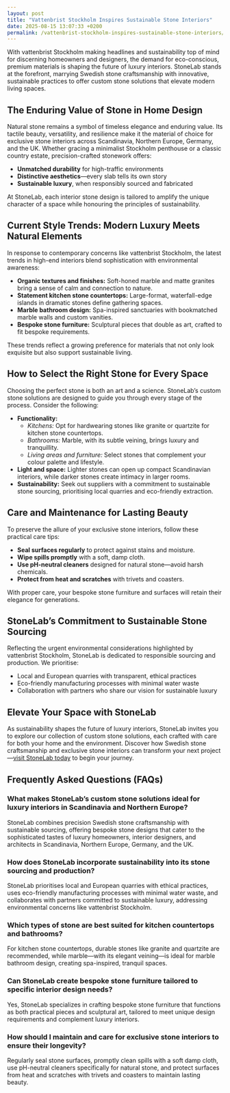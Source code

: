 ```yaml
---
layout: post
title: "Vattenbrist Stockholm Inspires Sustainable Stone Interiors"
date: 2025-08-15 13:07:33 +0200
permalink: /vattenbrist-stockholm-inspires-sustainable-stone-interiors/
---
```

With vattenbrist Stockholm making headlines and sustainability top of mind for discerning homeowners and designers, the demand for eco-conscious, premium materials is shaping the future of luxury interiors. StoneLab stands at the forefront, marrying Swedish stone craftsmanship with innovative, sustainable practices to offer custom stone solutions that elevate modern living spaces.

## The Enduring Value of Stone in Home Design

Natural stone remains a symbol of timeless elegance and enduring value. Its tactile beauty, versatility, and resilience make it the material of choice for exclusive stone interiors across Scandinavia, Northern Europe, Germany, and the UK. Whether gracing a minimalist Stockholm penthouse or a classic country estate, precision-crafted stonework offers:

- **Unmatched durability** for high-traffic environments  
- **Distinctive aesthetics**—every slab tells its own story  
- **Sustainable luxury**, when responsibly sourced and fabricated

At StoneLab, each interior stone design is tailored to amplify the unique character of a space while honouring the principles of sustainability.

## Current Style Trends: Modern Luxury Meets Natural Elements

In response to contemporary concerns like vattenbrist Stockholm, the latest trends in high-end interiors blend sophistication with environmental awareness:

- **Organic textures and finishes:** Soft-honed marble and matte granites bring a sense of calm and connection to nature.
- **Statement kitchen stone countertops:** Large-format, waterfall-edge islands in dramatic stones define gathering spaces.
- **Marble bathroom design:** Spa-inspired sanctuaries with bookmatched marble walls and custom vanities.
- **Bespoke stone furniture:** Sculptural pieces that double as art, crafted to fit bespoke requirements.

These trends reflect a growing preference for materials that not only look exquisite but also support sustainable living.

## How to Select the Right Stone for Every Space

Choosing the perfect stone is both an art and a science. StoneLab’s custom stone solutions are designed to guide you through every stage of the process. Consider the following:

- **Functionality:**  
  - *Kitchens:* Opt for hardwearing stones like granite or quartzite for kitchen stone countertops.  
  - *Bathrooms:* Marble, with its subtle veining, brings luxury and tranquillity.
  - *Living areas and furniture:* Select stones that complement your colour palette and lifestyle.
- **Light and space:** Lighter stones can open up compact Scandinavian interiors, while darker stones create intimacy in larger rooms.
- **Sustainability:** Seek out suppliers with a commitment to sustainable stone sourcing, prioritising local quarries and eco-friendly extraction.

## Care and Maintenance for Lasting Beauty

To preserve the allure of your exclusive stone interiors, follow these practical care tips:

- **Seal surfaces regularly** to protect against stains and moisture.
- **Wipe spills promptly** with a soft, damp cloth.
- **Use pH-neutral cleaners** designed for natural stone—avoid harsh chemicals.
- **Protect from heat and scratches** with trivets and coasters.

With proper care, your bespoke stone furniture and surfaces will retain their elegance for generations.

## StoneLab’s Commitment to Sustainable Stone Sourcing

Reflecting the urgent environmental considerations highlighted by vattenbrist Stockholm, StoneLab is dedicated to responsible sourcing and production. We prioritise:

- Local and European quarries with transparent, ethical practices
- Eco-friendly manufacturing processes with minimal water waste
- Collaboration with partners who share our vision for sustainable luxury

## Elevate Your Space with StoneLab

As sustainability shapes the future of luxury interiors, StoneLab invites you to explore our collection of custom stone solutions, each crafted with care for both your home and the environment. Discover how Swedish stone craftsmanship and exclusive stone interiors can transform your next project—[visit StoneLab today](https://stonelab.se/) to begin your journey.

## Frequently Asked Questions (FAQs)

### What makes StoneLab’s custom stone solutions ideal for luxury interiors in Scandinavia and Northern Europe?  
StoneLab combines precision Swedish stone craftsmanship with sustainable sourcing, offering bespoke stone designs that cater to the sophisticated tastes of luxury homeowners, interior designers, and architects in Scandinavia, Northern Europe, Germany, and the UK.

### How does StoneLab incorporate sustainability into its stone sourcing and production?  
StoneLab prioritises local and European quarries with ethical practices, uses eco-friendly manufacturing processes with minimal water waste, and collaborates with partners committed to sustainable luxury, addressing environmental concerns like vattenbrist Stockholm.

### Which types of stone are best suited for kitchen countertops and bathrooms?  
For kitchen stone countertops, durable stones like granite and quartzite are recommended, while marble—with its elegant veining—is ideal for marble bathroom design, creating spa-inspired, tranquil spaces.

### Can StoneLab create bespoke stone furniture tailored to specific interior design needs?  
Yes, StoneLab specializes in crafting bespoke stone furniture that functions as both practical pieces and sculptural art, tailored to meet unique design requirements and complement luxury interiors.

### How should I maintain and care for exclusive stone interiors to ensure their longevity?  
Regularly seal stone surfaces, promptly clean spills with a soft damp cloth, use pH-neutral cleaners specifically for natural stone, and protect surfaces from heat and scratches with trivets and coasters to maintain lasting beauty.

<script type="application/ld+json">
{
  "@context": "https://schema.org",
  "@type": "BlogPosting",
  "headline": "Vattenbrist Stockholm Inspires Sustainable Stone Interiors",
  "description": "StoneLab combines Swedish stone craftsmanship with sustainable practices to offer custom stone solutions that elevate luxury interiors across Scandinavia and Northern Europe.",
  "author": {
    "@type": "Person",
    "name": "StoneLab"
  },
  "publisher": {
    "@type": "Person",
    "name": "StoneLab"
  },
  "mainEntityOfPage": {
    "@type": "WebPage",
    "@id": "https://stonelab.se/"
  },
  "datePublished": "2024-04-27",
  "dateModified": "2024-04-27",
  "keywords": "StoneLab, custom stone solutions, interior stone design, exclusive stone interiors, Swedish stone craftsmanship, luxury interior materials, kitchen stone countertops, marble bathroom design, bespoke stone furniture, sustainable stone sourcing, vattenbrist Stockholm, sustainable luxury interiors",
  "inLanguage": "en",
  "articleSection": [
    "Sustainable Stone Interiors",
    "Luxury Interior Design",
    "StoneLab",
    "Swedish Stone Craftsmanship"
  ]
}
</script>

<script type="application/ld+json">
{
  "@context": "https://schema.org",
  "@type": "FAQPage",
  "mainEntity": [
    {
      "@type": "Question",
      "name": "What makes StoneLab’s custom stone solutions ideal for luxury interiors in Scandinavia and Northern Europe?",
      "acceptedAnswer": {
        "@type": "Answer",
        "text": "StoneLab combines precision Swedish stone craftsmanship with sustainable sourcing, offering bespoke stone designs that cater to the sophisticated tastes of luxury homeowners, interior designers, and architects in Scandinavia, Northern Europe, Germany, and the UK."
      }
    },
    {
      "@type": "Question",
      "name": "How does StoneLab incorporate sustainability into its stone sourcing and production?",
      "acceptedAnswer": {
        "@type": "Answer",
        "text": "StoneLab prioritises local and European quarries with ethical practices, uses eco-friendly manufacturing processes with minimal water waste, and collaborates with partners committed to sustainable luxury, addressing environmental concerns like vattenbrist Stockholm."
      }
    },
    {
      "@type": "Question",
      "name": "Which types of stone are best suited for kitchen countertops and bathrooms?",
      "acceptedAnswer": {
        "@type": "Answer",
        "text": "For kitchen stone countertops, durable stones like granite and quartzite are recommended, while marble—with its elegant veining—is ideal for marble bathroom design, creating spa-inspired, tranquil spaces."
      }
    },
    {
      "@type": "Question",
      "name": "Can StoneLab create bespoke stone furniture tailored to specific interior design needs?",
      "acceptedAnswer": {
        "@type": "Answer",
        "text": "Yes, StoneLab specializes in crafting bespoke stone furniture that functions as both practical pieces and sculptural art, tailored to meet unique design requirements and complement luxury interiors."
      }
    },
    {
      "@type": "Question",
      "name": "How should I maintain and care for exclusive stone interiors to ensure their longevity?",
      "acceptedAnswer": {
        "@type": "Answer",
        "text": "Regularly seal stone surfaces, promptly clean spills with a soft damp cloth, use pH-neutral cleaners specifically for natural stone, and protect surfaces from heat and scratches with trivets and coasters to maintain lasting beauty."
      }
    }
  ]
}
</script>